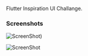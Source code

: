 Flutter Inspiration UI Challange.

### Screenshots

![ScreenShot](https://github.com/madhavam12/FlutterInspirationUI/blob/master/screenshot/one.png|width=100|height=100))

![ScreenShot](https://github.com/madhavam12/FlutterInspirationUI/blob/master/screenshot/two.png|width=100|height=100)
